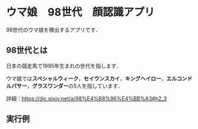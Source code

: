 # ウマ娘　98世代　顔認識アプリ
98世代のウマ娘を検出するアプリです．

## 98世代とは
日本の競走馬で1995年生まれの世代を指します．

ウマ娘では**スペシャルウィーク**，**セイウンスカイ**，**キングヘイロー**，**エルコンドルパサー**，**グラスワンダー**の5人を指しています．

詳細：https://dic.pixiv.net/a/98%E4%B8%96%E4%BB%A3#h2_3

## 実行例




